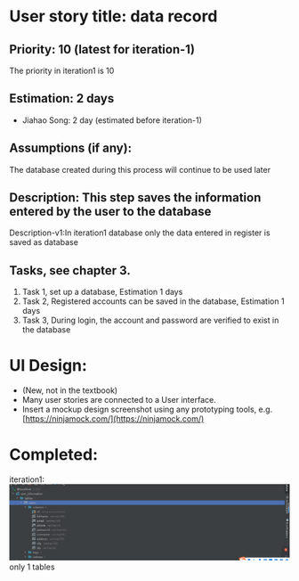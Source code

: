 # User story title: data record 
## Priority: 10 (latest for iteration-1)
The priority in iteration1 is 10

## Estimation: 2 days
* Jiahao Song: 2 day (estimated before iteration-1)


## Assumptions (if any):
The database created during this process will continue to be used later

## Description: This step saves the information entered by the user to the database
Description-v1:In iteration1 database only the data entered in register is saved as database

 

## Tasks, see chapter 3.

1. Task 1, set up a database, Estimation 1 days
2. Task 2, Registered accounts can be saved in the database, Estimation 1 days
3. Task 3, During login, the account and password are verified to exist in the database


# UI Design:
* (New, not in the textbook)
* Many user stories are connected to a User interface.
* Insert a mockup design screenshot using any prototyping tools, e.g. [https://ninjamock.com/](https://ninjamock.com/)

# Completed:
iteration1:![img_7.png](img_7.png) only 1 tables